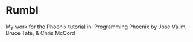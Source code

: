 # Rumbl

My work for the Phoenix tutorial in: Programming Phoenix by Jose Valim, Bruce Tate, & Chris McCord

